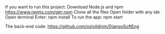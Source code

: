 If you want to run this project:
Download Node.js and npm https://www.npmjs.com/get-npm
Clone all the files 
Open folder with any ide
Open terminal
Enter: npm install
To run the app: npm start

The back-end code: https://github.com/oziyildirim/DjangoSoftEng
